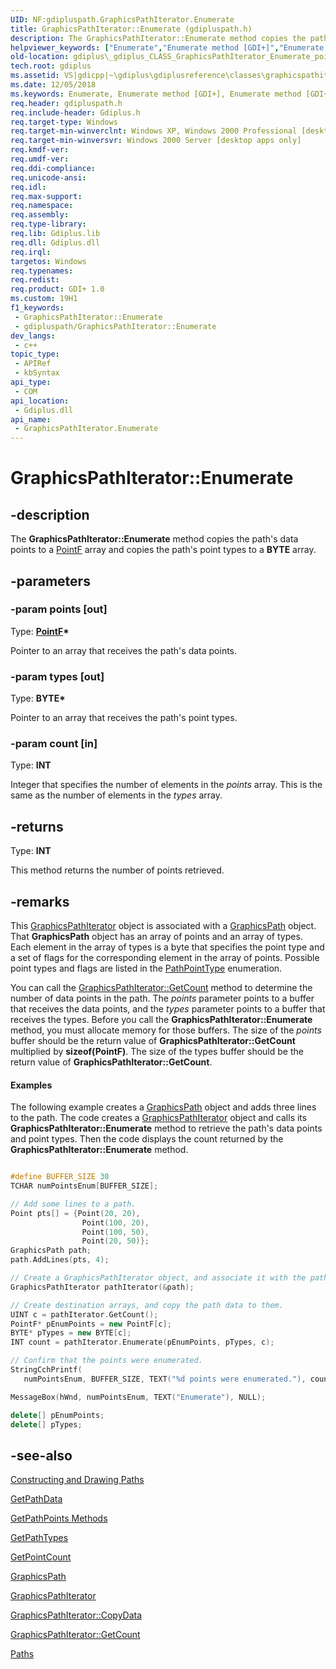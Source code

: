 ```yaml
---
UID: NF:gdipluspath.GraphicsPathIterator.Enumerate
title: GraphicsPathIterator::Enumerate (gdipluspath.h)
description: The GraphicsPathIterator::Enumerate method copies the path's data points to a PointF array and copies the path's point types to a BYTE array.
helpviewer_keywords: ["Enumerate","Enumerate method [GDI+]","Enumerate method [GDI+]","GraphicsPathIterator class","GraphicsPathIterator class [GDI+]","Enumerate method","GraphicsPathIterator.Enumerate","GraphicsPathIterator::Enumerate","_gdiplus_CLASS_GraphicsPathIterator_Enumerate_points_types_count_","gdiplus._gdiplus_CLASS_GraphicsPathIterator_Enumerate_points_types_count_"]
old-location: gdiplus\_gdiplus_CLASS_GraphicsPathIterator_Enumerate_points_types_count_.htm
tech.root: gdiplus
ms.assetid: VS|gdicpp|~\gdiplus\gdiplusreference\classes\graphicspathiteratorclass\graphicspathiteratormethods\enumerate.htm
ms.date: 12/05/2018
ms.keywords: Enumerate, Enumerate method [GDI+], Enumerate method [GDI+],GraphicsPathIterator class, GraphicsPathIterator class [GDI+],Enumerate method, GraphicsPathIterator.Enumerate, GraphicsPathIterator::Enumerate, _gdiplus_CLASS_GraphicsPathIterator_Enumerate_points_types_count_, gdiplus._gdiplus_CLASS_GraphicsPathIterator_Enumerate_points_types_count_
req.header: gdipluspath.h
req.include-header: Gdiplus.h
req.target-type: Windows
req.target-min-winverclnt: Windows XP, Windows 2000 Professional [desktop apps only]
req.target-min-winversvr: Windows 2000 Server [desktop apps only]
req.kmdf-ver: 
req.umdf-ver: 
req.ddi-compliance: 
req.unicode-ansi: 
req.idl: 
req.max-support: 
req.namespace: 
req.assembly: 
req.type-library: 
req.lib: Gdiplus.lib
req.dll: Gdiplus.dll
req.irql: 
targetos: Windows
req.typenames: 
req.redist: 
req.product: GDI+ 1.0
ms.custom: 19H1
f1_keywords:
 - GraphicsPathIterator::Enumerate
 - gdipluspath/GraphicsPathIterator::Enumerate
dev_langs:
 - c++
topic_type:
 - APIRef
 - kbSyntax
api_type:
 - COM
api_location:
 - Gdiplus.dll
api_name:
 - GraphicsPathIterator.Enumerate
---
```


# GraphicsPathIterator::Enumerate


## -description

The <b>GraphicsPathIterator::Enumerate</b> method copies the path's data points to a <a href="https://docs.microsoft.com/windows/desktop/api/gdiplustypes/nl-gdiplustypes-pointf">PointF</a> array and copies the path's point types to a <b>BYTE</b> array.

## -parameters

### -param points [out]

Type: <b><a href="https://docs.microsoft.com/windows/desktop/api/gdiplustypes/nl-gdiplustypes-pointf">PointF</a>*</b>

Pointer to an array that receives the path's data points.

### -param types [out]

Type: <b>BYTE*</b>

Pointer to an array that receives the path's point types.

### -param count [in]

Type: <b>INT</b>

Integer that specifies the number of elements in the <i>points</i> array. This is the same as the number of elements in the <i>types</i> array.

## -returns

Type: <b>INT</b>

This method returns the number of points retrieved.

## -remarks

This 
				<a href="https://docs.microsoft.com/windows/desktop/api/gdipluspath/nl-gdipluspath-graphicspathiterator">GraphicsPathIterator</a> object is associated with a <a href="https://docs.microsoft.com/windows/desktop/api/gdipluspath/nl-gdipluspath-graphicspath">GraphicsPath</a> object. That <b>GraphicsPath</b> object has an array of points and an array of types. Each element in the array of types is a byte that specifies the point type and a set of flags for the corresponding element in the array of points. Possible point types and flags are listed in the <a href="https://docs.microsoft.com/windows/desktop/api/gdiplusenums/ne-gdiplusenums-pathpointtype">PathPointType</a> enumeration.

You can call the <a href="https://docs.microsoft.com/windows/desktop/api/gdipluspath/nf-gdipluspath-graphicspathiterator-getcount">GraphicsPathIterator::GetCount</a> method to determine the number of data points in the path. The <i>points</i> parameter points to a buffer that receives the data points, and the <i>types</i> parameter points to a buffer that receives the types. Before you call the <b>GraphicsPathIterator::Enumerate</b> method, you must allocate memory for those buffers. The size of the <i>points</i> buffer should be the return value of <b>GraphicsPathIterator::GetCount</b> multiplied by <b>sizeof(PointF)</b>. The size of the types buffer should be the return value of <b>GraphicsPathIterator::GetCount</b>.


#### Examples



The following example creates a <a href="https://docs.microsoft.com/windows/desktop/api/gdipluspath/nl-gdipluspath-graphicspath">GraphicsPath</a> object and adds three lines to the path. The code creates a <a href="https://docs.microsoft.com/windows/desktop/api/gdipluspath/nl-gdipluspath-graphicspathiterator">GraphicsPathIterator</a> object and calls its <b>GraphicsPathIterator::Enumerate</b> method to retrieve the path's data points and point types. Then the code displays the count returned by the <b>GraphicsPathIterator::Enumerate</b> method.


```cpp

#define BUFFER_SIZE 30
TCHAR numPointsEnum[BUFFER_SIZE];

// Add some lines to a path.
Point pts[] = {Point(20, 20), 
                Point(100, 20), 
                Point(100, 50), 
                Point(20, 50)};
GraphicsPath path;
path.AddLines(pts, 4);

// Create a GraphicsPathIterator object, and associate it with the path.
GraphicsPathIterator pathIterator(&path);

// Create destination arrays, and copy the path data to them.
UINT c = pathIterator.GetCount();
PointF* pEnumPoints = new PointF[c]; 
BYTE* pTypes = new BYTE[c];
INT count = pathIterator.Enumerate(pEnumPoints, pTypes, c);

// Confirm that the points were enumerated.
StringCchPrintf(
   numPointsEnum, BUFFER_SIZE, TEXT("%d points were enumerated."), count);

MessageBox(hWnd, numPointsEnum, TEXT("Enumerate"), NULL);

delete[] pEnumPoints;
delete[] pTypes;

```

## -see-also

<a href="https://docs.microsoft.com/windows/desktop/gdiplus/-gdiplus-constructing-and-drawing-paths-use">Constructing and Drawing Paths</a>



<a href="https://docs.microsoft.com/windows/desktop/api/gdipluspath/nf-gdipluspath-graphicspath-getpathdata">GetPathData</a>



<a href="https://docs.microsoft.com/windows/desktop/api/gdipluspath/nf-gdipluspath-graphicspath-getpathpoints(outpoint_inint)">GetPathPoints Methods</a>



<a href="https://docs.microsoft.com/windows/desktop/api/gdipluspath/nf-gdipluspath-graphicspath-getpathtypes">GetPathTypes</a>



<a href="https://docs.microsoft.com/windows/desktop/api/gdipluspath/nf-gdipluspath-graphicspath-getpointcount">GetPointCount</a>



<a href="https://docs.microsoft.com/windows/desktop/api/gdipluspath/nl-gdipluspath-graphicspath">GraphicsPath</a>



<a href="https://docs.microsoft.com/windows/desktop/api/gdipluspath/nl-gdipluspath-graphicspathiterator">GraphicsPathIterator</a>



<a href="https://docs.microsoft.com/windows/desktop/api/gdipluspath/nf-gdipluspath-graphicspathiterator-copydata">GraphicsPathIterator::CopyData</a>



<a href="https://docs.microsoft.com/windows/desktop/api/gdipluspath/nf-gdipluspath-graphicspathiterator-getcount">GraphicsPathIterator::GetCount</a>



<a href="https://docs.microsoft.com/windows/desktop/gdiplus/-gdiplus-paths-about">Paths</a>

